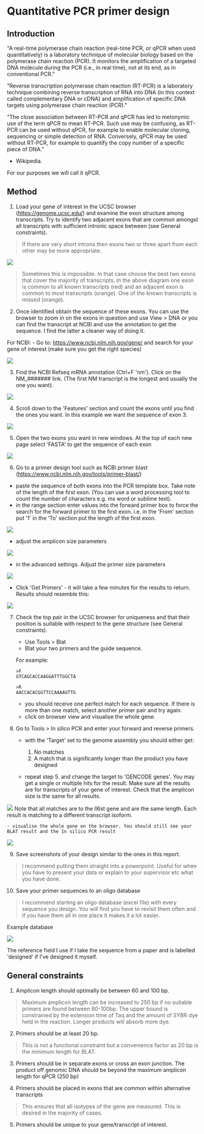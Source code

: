 # Quantitative PCR primer design

## Introduction
"A real-time polymerase chain reaction (real-time PCR, or qPCR when used quantitatively) is a laboratory technique of molecular biology based on the polymerase chain reaction (PCR). It monitors the amplification of a targeted DNA molecule during the PCR (i.e., in real time), not at its end, as in conventional PCR." 

"Reverse transcription polymerase chain reaction (RT-PCR) is a laboratory technique combining reverse transcription of RNA into DNA (in this context called complementary DNA or cDNA) and amplification of specific DNA targets using polymerase chain reaction (PCR)."

"The close association between RT-PCR and qPCR has led to metonymic use of the term qPCR to mean RT-PCR. Such use may be confusing, as RT-PCR can be used without qPCR, for example to enable molecular cloning, sequencing or simple detection of RNA. Conversely, qPCR may be used without RT-PCR, for example to quantify the copy number of a specific piece of DNA."

- Wikipedia.

For our purposes we will call it qPCR.


## Method

1. Load your gene of interest in the UCSC browser (https://genome.ucsc.edu/) and examine the exon structure among transcripts. Try to identify two adjacent exons that are common amongst all transcripts with sufficient intronic space between (see General constraints). 

>If there are very short introns then exons two or three apart from each other may be more appropriate. 

![](./1.bmp)

>Sometimes this is impossible. In that case choose the best two exons that cover the majority of transcripts. In the above diagram one exon is common to all known transcripts (red) and an adjacent exon is common to most transcripts (orange). One of the known transcripts is missed (orange).

2. Once identified obtain the sequence of these exons. You can use the browser to zoom in on the exons in question and use View > DNA or you can find the transcript at NCBI and use the annotation to get the sequence. I find the latter a cleaner way of doing it.

For NCBI:
	- Go to: https://www.ncbi.nlm.nih.gov/gene/ and search for your gene of interest (make sure you get the right species)

![](./2.bmp)
<br />

3. Find the NCBI Refseq mRNA annotation (Ctrl+F 'nm'). Click on the NM_####### link. (The first NM transcript is the longest and usually the one you want).

![](./3.bmp)

4. Scroll down to the 'Features' section and count the exons until you find the ones you want. In this example we want the sequence of exon 3.

![](./4.bmp)
<br />

5. Open the two exons you want in new windows. At the top of each new page select 'FASTA' to get the sequence of each exon

![](./5.bmp)

6. Go to a primer design tool such as NCBI primer blast (https://www.ncbi.nlm.nih.gov/tools/primer-blast/)

- paste the sequence of both exons into the PCR template box. Take note of the length of the first exon. (You can use a word processing tool to count the number of characters e.g. ms word or sublime text).
- in the range section enter values into the forward primer box to force the search for the forward primer to the first exon. i.e. in the 'From' section put '1' in the 'To' section put the length of the first exon.

![](./6.bmp)

- adjust the amplicon size parameters

![](./7.bmp)

- in the advanced settings. Adjust the primer size parameters

![](./8.bmp)

- Click 'Get Primers' - it will take a few minutes for the results to return. Results should resemble this:

![](./9.bmp)

7. Check the top pair in the UCSC browser for uniqueness and that their position is suitable with respect to the gene structure (see General constraints).
	- Use Tools > Blat
	- Blat your two primers and the guide sequence.

	For example:
	```
	>F
	GTCAGCACCAAGGATTTGGCTA

	>R
	AACCACACGGTTCCAAAAGTTG
	```

	- you should receive one perfect match for each sequence. If there is more than one match, select another primer pair and try again. 
	- click on browser view and visualise the whole gene. 

8. Go to Tools > In silico PCR and enter your forward and reverse primers.
	- with the 'Target' set to the genome assembly you should either get:
		1. No matches
		2. A match that is significantly longer than the product you have designed

	- repeat step 5. and change the target to 'GENCODE genes'. You may get a single or multiple hits for the result. Make sure all the results are for transcripts of your gene of interest. Check that the amplicon size is the same for all results.

![](./13.bmp)
Note that all matches are to the Il6st gene and are the same length. Each result is matching to a different transcript isoform.

	- visualise the whole gene on the browser. You should still see your BLAT result and the In silico PCR result

![](./10.bmp)

9. Save screenshots of your design similar to the ones in this report. 
>I recommend putting them straight into a powerpoint. Useful for when you have to present your data or explain to your supervisor etc what you have done.

10. Save your primer sequences to an oligo database
> I recommend starting an oligo database (excel file) with every sequence you design. You will find you have to revisit them often and if you have them all in one place it makes it a lot easier. 

Example database

![](./11.bmp)

The reference field I use if I take the sequence from a paper and is labelled 'designed' if I've designed it myself.

## General constraints

1. Amplicon length should optimally be between 60 and 100 bp.

>Maximum amplicon length can be increased to 250 bp if no suitable primers are found between 60-100bp. The upper bound is constrained by the extension time of Taq and the amount of SYBR dye held in the reaction. Longer products will absorb more dye.

2. Primers should be at least 20 bp.

>This is not a functional constraint but a convenience factor as 20 bp is the minimum length for BLAT.

3. Primers should be in separate exons or cross an exon junction. The product off genomic DNA should be beyond the maximum amplicon length for qPCR (250 bp)

4. Primers should be placed in exons that are common within alternative transcripts

>This ensures that all isotypes of the gene are measured. This is desired in the majority of cases. 

5. Primers should be unique to your gene/transcript of interest.


